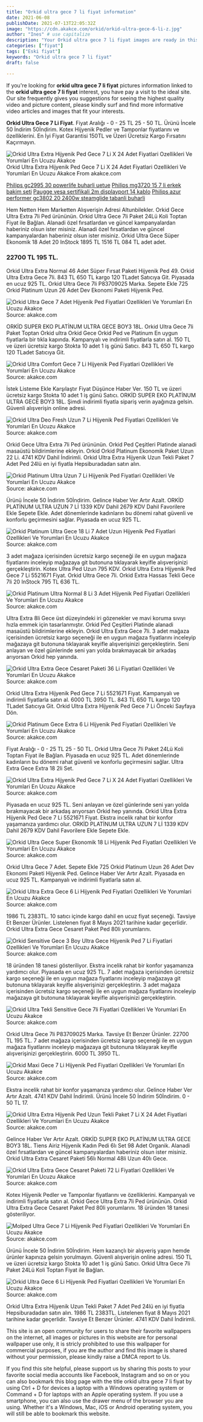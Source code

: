 ```yaml
---
title: "Orkid ultra gece 7 li fiyat information"
date: 2021-06-08
publishDate: 2021-07-13T22:05:32Z
image: "https://cdn.akakce.com/orkid/orkid-ultra-gece-6-li-z.jpg"
author: "Ines" # use capitalize
description: "Your Orkid ultra gece 7 li fiyat images are ready in this website. Orkid ultra gece 7 li fiyat are a topic that is being searched for and liked by netizens today. You can Find and Download the Orkid ultra gece 7 li fiyat files here. Get all free photos."
categories: ["fiyat"]
tags: ["Eski fiyat"]
keywords: "Orkid ultra gece 7 li fiyat"
draft: false

---
```


If you're looking for **orkid ultra gece 7 li fiyat** pictures information linked to the **orkid ultra gece 7 li fiyat** interest, you have pay a visit to the ideal  site.  Our site frequently  gives you  suggestions  for seeing  the highest  quality video and picture  content, please kindly surf and find more informative video articles and images  that fit your interests.

**Orkid Ultra Gece 7 Li Fiyat**. Fiyat Aralığı - 0 - 25 TL 25 - 50 TL. Ürünü İncele 50 İndirim 50İndirim. Kotex Hijyenik Pedler ve Tamponlar fiyatlarını ve özelliklerini. En İyi Fiyat Garantisi 150TL ve Üzeri Ücretsiz Kargo Fırsatını Kaçırmayın.

![Orkid Ultra Extra Hijyenik Ped Gece 7 Li X 24 Adet Fiyatlari Ozellikleri Ve Yorumlari En Ucuzu Akakce](https://iis-akakce.akamaized.net/p.z?%2F%2Fmcdn01%2Egittigidiyor%2Enet%2F68268%2F682688540%5F0%2Ejpg "Orkid Ultra Extra Hijyenik Ped Gece 7 Li X 24 Adet Fiyatlari Ozellikleri Ve Yorumlari En Ucuzu Akakce")
Orkid Ultra Extra Hijyenik Ped Gece 7 Li X 24 Adet Fiyatlari Ozellikleri Ve Yorumlari En Ucuzu Akakce From akakce.com

[Philips gc2995 30 powerlife buharli uetue](/philips-gc2995-30-powerlife-buharli-uetue/)
[Philips mg3720 15 7 li erkek bakim seti](/philips-mg3720-15-7-li-erkek-bakim-seti/)
[Paugge vesa sertifikali 2m displayport 14 kablo](/paugge-vesa-sertifikali-2m-displayport-14-kablo/)
[Philips azur performer gc3802 20 2400w steamglide tabanli buharli](/philips-azur-performer-gc3802-20-2400w-steamglide-tabanli-buharli/)

Hem Netten Hem Marketten Alışverişin Adresi Altunbilekler. Orkid Gece Ultra Extra 7li Ped ürününün. Orkid Ultra Gece 7li Paket 24Lü Koli Toptan Fiyat ile Bağlan. Alanadi özel fırsatlardan ve güncel kampanyalardan haberiniz olsun ister misiniz. Alanadi özel fırsatlardan ve güncel kampanyalardan haberiniz olsun ister misiniz. Orkid Ultra Gece Süper Ekonomik 18 Adet 20 InStock 1895 TL 1516 TL 084 TL adet adet.

### 22700 TL 195 TL.

Orkid Ultra Extra Normal 46 Adet Süper Fırsat Paketi Hijyenik Ped 49. Orkid Ultra Extra Gece 7li. 843 TL 650 TL kargo 120 TLadet Satıcıya Git. Piyasada en ucuz 925 TL. Orkid Ultra Gece 7li P83709025 Marka. Sepete Ekle 725 Orkid Platinum Uzun 26 Adet Dev Ekonomi Paketi Hijyenik Ped.


![Orkid Ultra Gece 7 Adet Hijyenik Ped Fiyatlari Ozellikleri Ve Yorumlari En Ucuzu Akakce](https://cdn.akakce.com/orkid/orkid-ultra-gece-7-adet-x.jpg "Orkid Ultra Gece 7 Adet Hijyenik Ped Fiyatlari Ozellikleri Ve Yorumlari En Ucuzu Akakce")
Source: akakce.com

ORKİD SUPER EKO PLATİNUM ULTRA GECE BOY3 18L. Orkid Ultra Gece 7li Paket Toptan Orkid ultra Orkid Gece Orkid Ped ve Platinum En uygun fiyatlarla bir tıkla kapında. Kampanyalı ve indirimli fiyatlarla satın al. 150 TL ve üzeri ücretsiz kargo Stokta 10 adet 1 iş günü Satıcı. 843 TL 650 TL kargo 120 TLadet Satıcıya Git.

![Orkid Ultra Comfort Gece 7 Li Hijyenik Ped Fiyatlari Ozellikleri Ve Yorumlari En Ucuzu Akakce](https://cdn.akakce.com/orkid/orkid-ultra-comfort-gece-7-li-x.jpg "Orkid Ultra Comfort Gece 7 Li Hijyenik Ped Fiyatlari Ozellikleri Ve Yorumlari En Ucuzu Akakce")
Source: akakce.com

İstek Listeme Ekle Karşılaştır Fiyat Düşünce Haber Ver. 150 TL ve üzeri ücretsiz kargo Stokta 10 adet 1 iş günü Satıcı. ORKİD SUPER EKO PLATİNUM ULTRA GECE BOY3 18L. Şimdi indirimli fiyatla sipariş verin ayağınıza gelsin. Güvenli alışverişin online adresi.

![Orkid Ultra Deo Fresh Uzun 7 Li Hijyenik Ped Fiyatlari Ozellikleri Ve Yorumlari En Ucuzu Akakce](https://cdn.akakce.com/orkid/orkid-ultra-deo-fresh-uzun-7-li-x.jpg "Orkid Ultra Deo Fresh Uzun 7 Li Hijyenik Ped Fiyatlari Ozellikleri Ve Yorumlari En Ucuzu Akakce")
Source: akakce.com

Orkid Gece Ultra Extra 7li Ped ürününün. Orkid Ped Çeşitleri Platinde alanadi masaüstü bildirimlerine ekleyin. Orkid Orkid Platinum Ekonomik Paket Uzun 22 Li. 4741 KDV Dahil İndirimli. Orkid Ultra Extra Hijyenik Uzun Tekli Paket 7 Adet Ped 24lü en iyi fiyatla Hepsiburadadan satın alın.

![Orkid Platinum Ultra Uzun 7 Li Hijyenik Ped Fiyatlari Ozellikleri Ve Yorumlari En Ucuzu Akakce](https://cdn.akakce.com/orkid/orkid-platinum-ultra-uzun-7-li-z.jpg "Orkid Platinum Ultra Uzun 7 Li Hijyenik Ped Fiyatlari Ozellikleri Ve Yorumlari En Ucuzu Akakce")
Source: akakce.com

Ürünü İncele 50 İndirim 50İndirim. Gelince Haber Ver Artır Azalt. ORKİD PLATİNUM ULTRA UZUN 7 Lİ 1339 KDV Dahil 2679 KDV Dahil Favorilere Ekle Sepete Ekle. Adet dönemlerinde kadınların bu dönemi rahat güvenli ve konforlu geçirmesini sağlar. Piyasada en ucuz 925 TL.

![Orkid Platinum Ultra Gece 18 Li 7 Adet Uzun Hijyenik Ped Fiyatlari Ozellikleri Ve Yorumlari En Ucuzu Akakce](https://cdn.akakce.com/orkid/orkid-platinum-ultra-gece-18-li-7-adet-uzun-z.jpg "Orkid Platinum Ultra Gece 18 Li 7 Adet Uzun Hijyenik Ped Fiyatlari Ozellikleri Ve Yorumlari En Ucuzu Akakce")
Source: akakce.com

3 adet mağaza içerisinden ücretsiz kargo seçeneği ile en uygun mağaza fiyatlarını inceleyip mağazaya git butonuna tıklayarak keyifle alışverişinizi gerçekleştirin. Kotex Ultra Ped Uzun 795 KDV. Orkid Ultra Extra Hijyenik Ped Gece 7 Li 5521671 Fiyat. Orkid Ultra Gece 7li. Orkid Extra Hassas Tekli Gece 7li 20 InStock 795 TL 636 TL.

![Orkid Platinum Ultra Normal 8 Li 3 Adet Hijyenik Ped Fiyatlari Ozellikleri Ve Yorumlari En Ucuzu Akakce](https://cdn.akakce.com/orkid/orkid-platinum-ultra-normal-8-li-3-adet-z.jpg "Orkid Platinum Ultra Normal 8 Li 3 Adet Hijyenik Ped Fiyatlari Ozellikleri Ve Yorumlari En Ucuzu Akakce")
Source: akakce.com

Ultra Extra 8li Gece üst düzeyindeki iri gözenekler ve mavi koruma sıvıyı hızla emmek için tasarlanmıştır. Orkid Ped Çeşitleri Platinde alanadi masaüstü bildirimlerine ekleyin. Orkid Ultra Extra Gece 7li. 3 adet mağaza içerisinden ücretsiz kargo seçeneği ile en uygun mağaza fiyatlarını inceleyip mağazaya git butonuna tıklayarak keyifle alışverişinizi gerçekleştirin. Seni anlayan ve özel günlerinde seni yarı yolda bırakmayacak bir arkadaş arıyorsan Orkid hep yanında.

![Orkid Ultra Extra Gece Cesaret Paketi 36 Li Fiyatlari Ozellikleri Ve Yorumlari En Ucuzu Akakce](https://iis-akakce.akamaized.net/p.z?%2F%2Fproductimages%2Ehepsiburada%2Enet%2Fs%2F44%2F600%2F10810322419762%2Ejpg "Orkid Ultra Extra Gece Cesaret Paketi 36 Li Fiyatlari Ozellikleri Ve Yorumlari En Ucuzu Akakce")
Source: akakce.com

Orkid Ultra Extra Hijyenik Ped Gece 7 Li 5521671 Fiyat. Kampanyalı ve indirimli fiyatlarla satın al. 6000 TL 3950 TL. 843 TL 650 TL kargo 120 TLadet Satıcıya Git. Orkid Ultra Extra Hijyenik Ped Gece 7 Li Önceki Sayfaya Dön.

![Orkid Platinum Gece Extra 6 Li Hijyenik Ped Fiyatlari Ozellikleri Ve Yorumlari En Ucuzu Akakce](https://cdn.akakce.com/orkid/orkid-platinum-gece-extra-6-li-z.jpg "Orkid Platinum Gece Extra 6 Li Hijyenik Ped Fiyatlari Ozellikleri Ve Yorumlari En Ucuzu Akakce")
Source: akakce.com

Fiyat Aralığı - 0 - 25 TL 25 - 50 TL. Orkid Ultra Gece 7li Paket 24Lü Koli Toptan Fiyat ile Bağlan. Piyasada en ucuz 925 TL. Adet dönemlerinde kadınların bu dönemi rahat güvenli ve konforlu geçirmesini sağlar. Ultra Extra Gece Extra 18 2li Set.

![Orkid Ultra Extra Hijyenik Ped Gece 7 Li X 24 Adet Fiyatlari Ozellikleri Ve Yorumlari En Ucuzu Akakce](https://iis-akakce.akamaized.net/p.z?%2F%2Fmcdn01%2Egittigidiyor%2Enet%2F68268%2F682688540%5F0%2Ejpg "Orkid Ultra Extra Hijyenik Ped Gece 7 Li X 24 Adet Fiyatlari Ozellikleri Ve Yorumlari En Ucuzu Akakce")
Source: akakce.com

Piyasada en ucuz 925 TL. Seni anlayan ve özel günlerinde seni yarı yolda bırakmayacak bir arkadaş arıyorsan Orkid hep yanında. Orkid Ultra Extra Hijyenik Ped Gece 7 Li 5521671 Fiyat. Ekstra incelik rahat bir konfor yaşamanıza yardımcı olur. ORKİD PLATİNUM ULTRA UZUN 7 Lİ 1339 KDV Dahil 2679 KDV Dahil Favorilere Ekle Sepete Ekle.

![Orkid Ultra Gece Super Ekonomik 18 Li Hijyenik Ped Fiyatlari Ozellikleri Ve Yorumlari En Ucuzu Akakce](https://cdn.akakce.com/orkid/orkid-ultra-gece-super-ekonomik-18-li-z.jpg "Orkid Ultra Gece Super Ekonomik 18 Li Hijyenik Ped Fiyatlari Ozellikleri Ve Yorumlari En Ucuzu Akakce")
Source: akakce.com

Orkid Ultra Gece 7 Adet. Sepete Ekle 725 Orkid Platinum Uzun 26 Adet Dev Ekonomi Paketi Hijyenik Ped. Gelince Haber Ver Artır Azalt. Piyasada en ucuz 925 TL. Kampanyalı ve indirimli fiyatlarla satın al.

![Orkid Ultra Extra Gece 6 Li Hijyenik Ped Fiyatlari Ozellikleri Ve Yorumlari En Ucuzu Akakce](https://cdn.akakce.com/orkid/orkid-ultra-extra-gece-6-li-z.jpg "Orkid Ultra Extra Gece 6 Li Hijyenik Ped Fiyatlari Ozellikleri Ve Yorumlari En Ucuzu Akakce")
Source: akakce.com

1986 TL 2383TL. 10 satıcı içinde kargo dahil en ucuz fiyat seçeneği. Tavsiye Et Benzer Ürünler. Listelenen fiyat 8 Mayıs 2021 tarihine kadar geçerlidir. Orkid Ultra Extra Gece Cesaret Paket Ped 80li yorumlarını.

![Orkid Sensitive Gece 3 Boy Ultra Gece Hijyenik Ped 7 Li Fiyatlari Ozellikleri Ve Yorumlari En Ucuzu Akakce](https://iis-akakce.akamaized.net/p.z?//akdenizplus.xmlbankasi.com/image/data/resimler/orkid-sensitive-pamuk-gibi-yumusak-gece-7-adet-23964.jpg "Orkid Sensitive Gece 3 Boy Ultra Gece Hijyenik Ped 7 Li Fiyatlari Ozellikleri Ve Yorumlari En Ucuzu Akakce")
Source: akakce.com

18 üründen 18 tanesi gösteriliyor. Ekstra incelik rahat bir konfor yaşamanıza yardımcı olur. Piyasada en ucuz 925 TL. 7 adet mağaza içerisinden ücretsiz kargo seçeneği ile en uygun mağaza fiyatlarını inceleyip mağazaya git butonuna tıklayarak keyifle alışverişinizi gerçekleştirin. 3 adet mağaza içerisinden ücretsiz kargo seçeneği ile en uygun mağaza fiyatlarını inceleyip mağazaya git butonuna tıklayarak keyifle alışverişinizi gerçekleştirin.

![Orkid Ultra Tekli Sensitive Gece 7li Fiyatlari Ozellikleri Ve Yorumlari En Ucuzu Akakce](https://iis-akakce.akamaized.net/p.z?%2F%2Fn11scdn%2Eakamaized%2Enet%2Fa1%2F1024%2Fkozmetik%2Dkisisel%2Dbakim%2Fhijyenik%2Dped%2Forkid%2Dultra%2Dtekli%2Dsensitive%2Dgece%2D7li%5F%5F0745913183040982%2Ejpg "Orkid Ultra Tekli Sensitive Gece 7li Fiyatlari Ozellikleri Ve Yorumlari En Ucuzu Akakce")
Source: akakce.com

Orkid Ultra Gece 7li P83709025 Marka. Tavsiye Et Benzer Ürünler. 22700 TL 195 TL. 7 adet mağaza içerisinden ücretsiz kargo seçeneği ile en uygun mağaza fiyatlarını inceleyip mağazaya git butonuna tıklayarak keyifle alışverişinizi gerçekleştirin. 6000 TL 3950 TL.

![Orkid Maxi Gece 7 Li Hijyenik Ped Fiyatlari Ozellikleri Ve Yorumlari En Ucuzu Akakce](https://cdn.akakce.com/orkid/orkid-maxi-gece-7-li-z.jpg "Orkid Maxi Gece 7 Li Hijyenik Ped Fiyatlari Ozellikleri Ve Yorumlari En Ucuzu Akakce")
Source: akakce.com

Ekstra incelik rahat bir konfor yaşamanıza yardımcı olur. Gelince Haber Ver Artır Azalt. 4741 KDV Dahil İndirimli. Ürünü İncele 50 İndirim 50İndirim. 0 - 50 TL 17.

![Orkid Ultra Extra Hijyenik Ped Uzun Tekli Paket 7 Li X 24 Adet Fiyatlari Ozellikleri Ve Yorumlari En Ucuzu Akakce](https://cdn.akakce.com/iv/528/974/974295616z.jpg "Orkid Ultra Extra Hijyenik Ped Uzun Tekli Paket 7 Li X 24 Adet Fiyatlari Ozellikleri Ve Yorumlari En Ucuzu Akakce")
Source: akakce.com

Gelince Haber Ver Artır Azalt. ORKİD SUPER EKO PLATİNUM ULTRA GECE BOY3 18L. Tiens Airiz Hijyenik Kadın Pedi 6lı Set 98 Adet Organik. Alanadi özel fırsatlardan ve güncel kampanyalardan haberiniz olsun ister misiniz. Orkid Ultra Extra Cesaret Paketi 56lı Normal 48li Uzun 40lı Gece.

![Orkid Ultra Extra Gece Cesaret Paketi 72 Li Fiyatlari Ozellikleri Ve Yorumlari En Ucuzu Akakce](https://iis-akakce.akamaized.net/p.z?%2F%2Fcdn%2Edsmcdn%2Ecom%2Fty15%2Fproduct%2Fmedia%2Fimages%2F20201012%2F6%2F15175972%2F63111014%2F1%2F1%5Forg%5Fzoom%2Ejpg%3FboutiqueId%3D568142%26merchantId%3D216569 "Orkid Ultra Extra Gece Cesaret Paketi 72 Li Fiyatlari Ozellikleri Ve Yorumlari En Ucuzu Akakce")
Source: akakce.com

Kotex Hijyenik Pedler ve Tamponlar fiyatlarını ve özelliklerini. Kampanyalı ve indirimli fiyatlarla satın al. Orkid Gece Ultra Extra 7li Ped ürününün. Orkid Ultra Extra Gece Cesaret Paket Ped 80li yorumlarını. 18 üründen 18 tanesi gösteriliyor.

![Molped Ultra Gece 7 Li Hijyenik Ped Fiyatlari Ozellikleri Ve Yorumlari En Ucuzu Akakce](https://cdn.akakce.com/molped/molped-ultra-gece-7-li-z.jpg "Molped Ultra Gece 7 Li Hijyenik Ped Fiyatlari Ozellikleri Ve Yorumlari En Ucuzu Akakce")
Source: akakce.com

Ürünü İncele 50 İndirim 50İndirim. Hem kazançlı bir alışveriş yapın hemde ürünler kapınıza gelsin yorulmayın. Güvenli alışverişin online adresi. 150 TL ve üzeri ücretsiz kargo Stokta 10 adet 1 iş günü Satıcı. Orkid Ultra Gece 7li Paket 24Lü Koli Toptan Fiyat ile Bağlan.

![Orkid Ultra Gece 6 Li Hijyenik Ped Fiyatlari Ozellikleri Ve Yorumlari En Ucuzu Akakce](https://cdn.akakce.com/orkid/orkid-ultra-gece-6-li-z.jpg "Orkid Ultra Gece 6 Li Hijyenik Ped Fiyatlari Ozellikleri Ve Yorumlari En Ucuzu Akakce")
Source: akakce.com

Orkid Ultra Extra Hijyenik Uzun Tekli Paket 7 Adet Ped 24lü en iyi fiyatla Hepsiburadadan satın alın. 1986 TL 2383TL. Listelenen fiyat 8 Mayıs 2021 tarihine kadar geçerlidir. Tavsiye Et Benzer Ürünler. 4741 KDV Dahil İndirimli.

This site is an open community for users to share their favorite wallpapers on the internet, all images or pictures in this website are for personal wallpaper use only, it is stricly prohibited to use this wallpaper for commercial purposes, if you are the author and find this image is shared without your permission, please kindly raise a DMCA report to Us.

If you find this site helpful, please support us by sharing this posts to your favorite social media accounts like Facebook, Instagram and so on or you can also bookmark this blog page with the title orkid ultra gece 7 li fiyat by using Ctrl + D for devices a laptop with a Windows operating system or Command + D for laptops with an Apple operating system. If you use a smartphone, you can also use the drawer menu of the browser you are using. Whether it's a Windows, Mac, iOS or Android operating system, you will still be able to bookmark this website.
